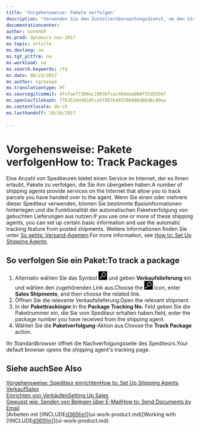 ```yaml
---
title: 'Vorgehensweise: Pakete verfolgen'
description: "Verwenden Sie den Zustellerüberwachungsdienst, um den Status einer Lieferung anzuzeigen."
documentationcenter: 
author: SorenGP
ms.prod: dynamics-nav-2017
ms.topic: article
ms.devlang: na
ms.tgt_pltfrm: na
ms.workload: na
ms.search.keywords: rfq
ms.date: 08/23/2017
ms.author: sgroespe
ms.translationtype: HT
ms.sourcegitcommit: 4fefaef7380ac10836fcac404eea006f55d8556f
ms.openlocfilehash: 7763534d4010fca5f957649378b886d0bd0c89ee
ms.contentlocale: de-ch
ms.lasthandoff: 10/16/2017

---
```

# <a name="how-to-track-packages"></a><span data-ttu-id="57f38-103">Vorgehensweise: Pakete verfolgen</span><span class="sxs-lookup"><span data-stu-id="57f38-103">How to: Track Packages</span></span>
<span data-ttu-id="57f38-104">Eine Anzahl von Spediteuren bietet einen Service im Internet, der es Ihnen erlaubt, Pakete zu verfolgen, die Sie ihm übergeben haben.</span><span class="sxs-lookup"><span data-stu-id="57f38-104">A number of shipping agents provide services on the Internet that allow you to track parcels you have handed over to the agent.</span></span> <span data-ttu-id="57f38-105">Wenn Sie einen oder mehrere dieser Spediteur verwenden, können Sie bestimmte Basisinformationen hinterlegen und die Funktionalität der automatischen Paketverfolgung von gebuchten Lieferungen aus nutzen.</span><span class="sxs-lookup"><span data-stu-id="57f38-105">If you use one or more of these shipping agents, you can set up certain basic information and use the automatic tracking feature from posted shipments.</span></span> <span data-ttu-id="57f38-106">Weitere Informationen finden Sie unter [So gehts: Versand-Agenten](sales-how-to-set-up-shipping-agents.md).</span><span class="sxs-lookup"><span data-stu-id="57f38-106">For more information, see [How to: Set Up Shipping Agents](sales-how-to-set-up-shipping-agents.md).</span></span>

## <a name="to-track-a-package"></a><span data-ttu-id="57f38-107">So verfolgen Sie ein Paket:</span><span class="sxs-lookup"><span data-stu-id="57f38-107">To track a package</span></span>
1. <span data-ttu-id="57f38-108">Alternativ wählen Sie das Symbol ![Nach Seite oder Bericht suchen](media/ui-search/search_small.png "Nach Seite oder Bericht suchen") und geben **Verkaufslieferung** ein und wählen den zugehörenden Link aus.</span><span class="sxs-lookup"><span data-stu-id="57f38-108">Choose the ![Search for Page or Report](media/ui-search/search_small.png "Search for Page or Report icon") icon, enter **Sales Shipments**, and then choose the related link.</span></span>
2. <span data-ttu-id="57f38-109">Öffnen Sie die relevante Verkaufslieferung.</span><span class="sxs-lookup"><span data-stu-id="57f38-109">Open the relevant shipment.</span></span>
3. <span data-ttu-id="57f38-110">In der **Pakettrackingnr.**</span><span class="sxs-lookup"><span data-stu-id="57f38-110">In the **Package Tracking No.**</span></span> <span data-ttu-id="57f38-111">Feld geben Sie die Paketnummer ein, die Sie vom Spediteur erhalten haben.</span><span class="sxs-lookup"><span data-stu-id="57f38-111">field, enter the package number you have received from the shipping agent.</span></span>
4. <span data-ttu-id="57f38-112">Wählen Sie die **Paketverfolgung**-Aktion aus.</span><span class="sxs-lookup"><span data-stu-id="57f38-112">Choose the **Track Package** action.</span></span>

<span data-ttu-id="57f38-113">Ihr Standardbrowser öffnet die Nachverfolgungsseite des Spediteurs.</span><span class="sxs-lookup"><span data-stu-id="57f38-113">Your default browser opens the shipping agent's tracking page.</span></span>

## <a name="see-also"></a><span data-ttu-id="57f38-114">Siehe auch</span><span class="sxs-lookup"><span data-stu-id="57f38-114">See Also</span></span>
[<span data-ttu-id="57f38-115">Vorgehensweise: Spediteur einrichten</span><span class="sxs-lookup"><span data-stu-id="57f38-115">How to: Set Up Shipping Agents</span></span>](sales-how-to-set-up-shipping-agents.md)  
[<span data-ttu-id="57f38-116">Verkauf</span><span class="sxs-lookup"><span data-stu-id="57f38-116">Sales</span></span>](sales-manage-sales.md)  
[<span data-ttu-id="57f38-117">Einrichten von Verkäufen</span><span class="sxs-lookup"><span data-stu-id="57f38-117">Setting Up Sales</span></span>](sales-setup-sales.md)  
[<span data-ttu-id="57f38-118">Gewusst wie: Senden von Belegen über E-Mail</span><span class="sxs-lookup"><span data-stu-id="57f38-118">How to: Send Documents by Email</span></span>](ui-how-send-documents-email.md)  
<span data-ttu-id="57f38-119">[Arbeiten mit [!INCLUDE[d365fin](includes/d365fin_md.md)]](ui-work-product.md)</span><span class="sxs-lookup"><span data-stu-id="57f38-119">[Working with [!INCLUDE[d365fin](includes/d365fin_md.md)]](ui-work-product.md)</span></span>


